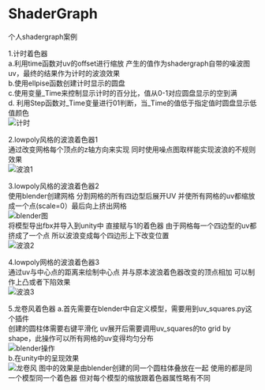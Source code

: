 # ShaderGraph
个人shadergraph案例
  
1.计时着色器  
a.利用time函数对uv的offset进行缩放 产生的值作为shadergraph自带的噪波图uv，最终的结果作为计时的波浪效果    
b.使用ellpise函数创建计时显示的圆盘    
c.使用变量_Time来控制显示计时的百分比，值从0-1对应圆盘显示的空到满  
d. 利用Step函数对_Time变量进行01判断，当_Time的值低于指定值时圆盘显示低值颜色  
![计时](https://github.com/ssssssilver/ShaderGraphs/blob/master/ShaderGraphs/preview/timing.gif)
  
2.lowpoly风格的波浪着色器1  
通过改变网格每个顶点的z轴方向来实现 同时使用噪点图取样能实现波浪的不规则效果  
![波浪1](https://github.com/ssssssilver/ShaderGraph/blob/master/ShaderGraphs/preview/wave1.gif)  
  
3.lowpoly风格的波浪着色器2  
使用blender创建网格 分割网格的所有四边型后展开UV 并使所有网格的uv都缩放成一个点(scale=0）最后向上挤出网格  
![blender图](https://github.com/ssssssilver/ShaderGraph/blob/master/ShaderGraphs/preview/wave2.jpg)    
将模型导出fbx并导入到unity中 直接赋与1的着色器 由于网格每一个四边型的uv都挤成了一个点 所以波浪变成每个四边形上下改变位置  
![波浪2](https://github.com/ssssssilver/ShaderGraph/blob/master/ShaderGraphs/preview/wave2.gif)  
  
4.lowpoly网格的波浪着色器3  
通过uv与中心点的距离来绘制中心点 并与原本波浪着色器改变的顶点相加 可以制作上凸或者下陷效果  
![波浪3](https://github.com/ssssssilver/ShaderGraph/blob/master/ShaderGraphs/preview/wave3.gif)  
  
 5.龙卷风着色器
 a.首先需要在blender中自定义模型，需要用到uv_squares.py这个插件  
 创建的圆柱体需要右键平滑化 uv展开后需要调用uv_squares的to grid by shape，此操作可以所有网格的uv变得均匀分布  
 ![blender操作](https://github.com/ssssssilver/ShaderGraph/blob/master/ShaderGraphs/preview/tornado.jpg)    
 b.在unity中的呈现效果  
 ![龙卷风](https://github.com/ssssssilver/ShaderGraph/blob/master/ShaderGraphs/preview/tornado.gif) 
 图中的效果是由blender创建的同一个圆柱体叠放在一起 使用的都是同一个模型同一个着色器 但对每个模型的缩放跟着色器属性略有不同
 
